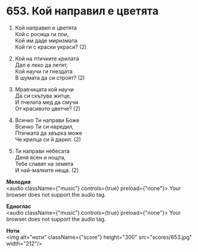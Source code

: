 # 653. Кой направил е цветята

1. Кой направил е цветята  
Кой с росица ги пои,  
Кой им даде миризмата  
Кой ги с краски украси? (2)

2. Кой на птичките крилата  
Дал е леко да летят,  
Кой научи ги гнездата  
В шумата да си строят? (2)

3. Мравчицата кой научи  
Да си скътува житце,  
И пчелата мед да смучи  
От красивото цветче? (2)

4. Всичко Ти направи Боже  
Всичко Ти си наредил,  
Птичката да хвърка може  
Че крилца си й дарил. (2)

5. Ти направи небесата  
Деня ясен и нощта,  
Тебе славят на земята  
И най-малките неща. (2)

**Мелодия**  
<audio className={"music"} controls={true} preload={"none"}>
    <source src="mp3/653.mp3" type="audio/mpeg"/>
    Your browser does not support the audio tag.
</audio>

**Едноглас**  
<audio className={"music"} controls={true} preload={"none"}>
    <source src="transp/653.mp3" type="audio/mpeg"/>
    Your browser does not support the audio tag.
</audio>

**Ноти**  
<img alt="ноти" className={"score"} height="300" src="scores/653.jpg" width="212"/>
